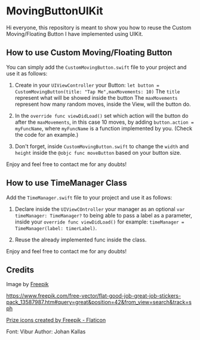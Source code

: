 # MovingButtonUIKit
Hi everyone, this repository is meant to show you how to reuse the Custom Moving/Floating Button I have implemented
using UIKit.

## How to use Custom Moving/Floating Button

You can simply add the `CustomMovingButton.swift` file to your project and use it as follows:

1. Create in your `UIViewController` your Button: `let button = CustomMovingButton(title: "Tap Me",maxMovements: 10)`
   The `title` represent what will be showed inside the button
   The `maxMovements` represent how many random moves, inside the View, will the button do.
   
2. In the `override func viewDidLoad()` set which action will the button do after the `maxMovements`, in this case 10 moves,
   by adding `button.action = myFuncName`, where `myFuncName` is a function implemented by you. (Check the code for an example.)
   
3. Don't forget, inside `CustomMovingButton.swift` to change the `width` and `height` inside the `@objc func moveButton` based on your button size.

Enjoy and feel free to contact me for any doubts!

## How to use TimeManager Class

Add the `TimeManager.swift` file to your project and use it as follows:

1. Declare inside the `UIViewCOntroller` your manager as an optional `var timeManager: TimeManager?`
   to being able to pass a label as a parameter, inside your `override func viewDidLoad()` 
   for example: `timeManager = TimeManager(label: timerLabel)`.
   
2. Reuse the already implemented func inside the class.
   
 Enjoy and feel free to contact me for any doubts!
 
## Credits

Image by <a href="https://www.freepik.com/free-vector/flat-good-job-great-job-stickers-pack_13587987.htm#query=great&position=42&from_view=search&track=sph">Freepik</a>

https://www.freepik.com/free-vector/flat-good-job-great-job-stickers-pack_13587987.htm#query=great&position=42&from_view=search&track=sph

<a href="https://www.flaticon.com/free-icons/prize" title="prize icons">Prize icons created by Freepik - Flaticon</a>

Font: Vibur
Author: Johan Kallas
